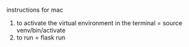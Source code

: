 instructions for mac
1. to activate the virtual environment in the terminal = source venv/bin/activate
2. to run = flask run